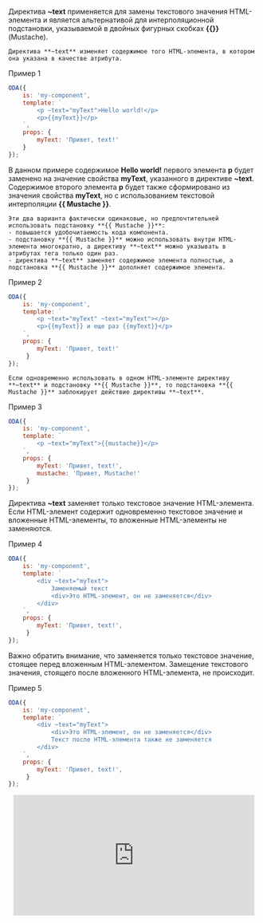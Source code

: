 ﻿Директива **~text** применяется для замены текстового значения HTML-элемента и является альтернативой для интерполяционной подстановки, указываемой в двойных фигурных скобках **{{}}** (Mustache).

```info_md
Директива **~text** изменяет содержимое того HTML-элемента, в котором она указана в качестве атрибута.
```

Пример 1

```javascript _run_line_edit_[my-component.js]
ODA({
    is: 'my-component',
    template: `
        <p ~text="myText">Hello world!</p>
        <p>{{myText}}</p>
    `,
    props: {
        myText: 'Привет, text!'
    }
});
```

В данном примере содержимое **Hello world!** первого элемента **p** будет заменено на значение свойства **myText**, указанного в директиве **~text**. Содержимое второго элемента **p** будет также сформировано из значения свойства **myText**, но с использованием текстовой интерполяции **{{ Mustache }}**.

```faq_md
Эти два варианта фактически одинаковые, но предпочтительней использовать подстановку **{{ Mustache }}**:
- повышается удобочитаемость кода компонента.
- подстановку **{{ Mustache }}** можно использовать внутри HTML-элемента многократно, а директиву **~text** можно указывать в атрибутах тега только один раз.
- директива **~text** заменяет содержимое элемента полностью, а подстановка **{{ Mustache }}** дополняет содержимое элемента.
```

Пример 2

```javascript _run_line_edit_[my-component.js]
ODA({
    is: 'my-component',
    template: `
        <p ~text="myText" ~text="myText"></p>
        <p>{{myText}} и еще раз {{myText}}</p>
    `,
    props: {
        myText: 'Привет, text!'
     }
});
```

```info_md
Если одновременно использовать в одном HTML-элементе директиву **~text** и подстановку **{{ Mustache }}**, то подстановка **{{ Mustache }}** заблокирует действие директивы **~text**.
```

Пример 3

```javascript _run_line_edit_[my-component.js]
ODA({
    is: 'my-component',
    template: `
        <p ~text="myText">{{mustache}}</p>
    `,
    props: {
        myText: 'Привет, text!',
        mustache: 'Привет, Mustache!'
     }
});
```

Директива **~text** заменяет только текстовое значение HTML-элемента. Если HTML-элемент содержит одновременно текстовое значение и вложенные HTML-элементы, то вложенные HTML-элементы не заменяются.

Пример 4

```javascript _run_line_edit_[my-component.js]_h=50_
ODA({
    is: 'my-component',
    template: `
        <div ~text="myText">
            Заменяемый текст
            <div>Это HTML-элемент, он не заменяется</div>
        </div>
    `,
    props: {
        myText: 'Привет, text!',
     }
});
```

Важно обратить внимание, что заменяется только текстовое значение, стоящее перед вложенным HTML-элементом. Замещение текстового значения, стоящего после вложенного HTML-элемента, не происходит.

Пример 5

```javascript _run_line_edit_[my-component.js]_h=50_
ODA({
    is: 'my-component',
    template: `
        <div ~text="myText">
            <div>Это HTML-элемент, он не заменяется</div>
            Текст после HTML-элемента также не заменяется
        </div>
    `,
    props: {
        myText: 'Привет, text!',
     }
});
```

<div style="position:relative;padding-bottom:48%; margin:10px">
    <iframe src="https://www.youtube.com/embed/VRX8CG8Wa3E?start=0" frameborder="0" allow="accelerometer; autoplay; encrypted-media; gyroscope; picture-in-picture" allowfullscreen 
    	style="position:absolute;width:100%;height:100%;"></iframe>
</div>
